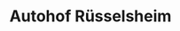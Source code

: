 ---
title: "Autohof Rüsselsheim"
url: /ruesselsheim-am-main/autohof-ruesselsheim-silberstrasse/
shop: Autohaus
---